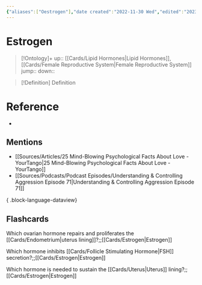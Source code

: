 ```yaml
---
{"aliases":["Oestrogen"],"date created":"2022-11-30 Wed","edited":"2023-04-06 Thu","tags":["Uni/HBIO1010","Uni/LFS112","flashcards/LFS112"],"dg-publish":true,"permalink":"/cards/estrogen/","dgPassFrontmatter":true}
---
```


# Estrogen

> [!Ontology]+
> up:: [[Cards/Lipid Hormones\|Lipid Hormones]], [[Cards/Female Reproductive System\|Female Reproductive System]]
> jump::
> down:: 

> [!Definition] Definition

# Reference

- 

## Mentions

- [[Sources/Articles/25 Mind-Blowing Psychological Facts About Love - YourTango\|25 Mind-Blowing Psychological Facts About Love - YourTango]]
- [[Sources/Podcasts/Podcast Episodes/Understanding & Controlling Aggression   Episode 71\|Understanding & Controlling Aggression   Episode 71]]

{ .block-language-dataview}

## Flashcards

Which ovarian hormone repairs and proliferates the [[Cards/Endometrium\|uterus lining]]?;;[[Cards/Estrogen\|Estrogen]]
<!--SR:!2024-09-04,2,170-->

Which hormone inhibits [[Cards/Follicle Stimulating Hormone\|FSH]] secretion?;;[[Cards/Estrogen\|Estrogen]]
<!--SR:!2024-09-03,1,130-->

Which hormone is needed to sustain the [[Cards/Uterus\|Uterus]] lining?;;[[Cards/Estrogen\|Estrogen]]
<!--SR:!2024-09-16,14,210-->
